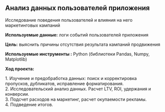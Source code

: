 ## Анализ данных пользователей приложения

Исследование поведения пользователей и влияния на него маркетинговых кампаний

<P> <B> Используемые данные:</B> логи событий пользователей приложения </P>
<P> <B>Цель:</B>  выяснить причины отсутствия результата кампаний продвижения </P>  
<P> <B> Используемые инструменты :</B> Python (библиотеки Pandas, Numpy, Matplotlib)</P>
<P><B>Ход проекта:</B></P>
<P>   1. Изучение и предобработка данных: поиск и корректировка пропусков, дубликатов, исправление форматирования.
    <BR> 2. Исследовательский анализ данных. Расчет LTV, ROI, удержания и конверсии.
    <BR> 3. Подсчет расходов на маркетинг, расчет окупаемости рекламы.
    <BR> 4. Подведение итогов.
<BR></P>

